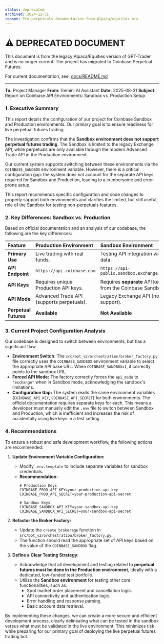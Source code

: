 ```yaml
---
status: deprecated
archived: 2024-12-31
reason: Pre-perpetuals documentation from Alpaca/equities era
---
```


# ⚠️ DEPRECATED DOCUMENT

This document is from the legacy Alpaca/Equities version of GPT-Trader and is no longer current.
The project has migrated to Coinbase Perpetual Futures.

For current documentation, see: [docs/README.md](/docs/README.md)

---


**To:** Project Manager
**From:** Gemini AI Assistant
**Date:** 2025-08-31
**Subject:** Report on Coinbase API Environments: Sandbox vs. Production Setup

### 1. Executive Summary

This report details the configuration of our project for Coinbase Sandbox and Production environments. Our primary goal is to ensure readiness for live perpetual futures trading.

The investigation confirms that the **Sandbox environment does not support perpetual futures trading**. The Sandbox is limited to the legacy Exchange API, while perpetuals are only available through the modern Advanced Trade API in the Production environment.

Our current system supports switching between these environments via the `COINBASE_SANDBOX` environment variable. However, there is a critical configuration gap: the system does not account for the separate API keys required for Sandbox and Production, leading to a cumbersome and error-prone setup.

This report recommends specific configuration and code changes to properly support both environments and clarifies the limited, but still useful, role of the Sandbox for testing non-perpetuals features.

### 2. Key Differences: Sandbox vs. Production

Based on official documentation and an analysis of our codebase, the following are the key differences:

| Feature | Production Environment | Sandbox Environment |
| :--- | :--- | :--- |
| **Primary Use** | Live trading with real funds. | Testing API integration with mocked data. |
| **API Endpoint** | `https://api.coinbase.com` | `https://api-public.sandbox.exchange.coinbase.com` |
| **API Keys** | Requires unique Production API keys. | Requires **separate** API keys generated from the Coinbase Sandbox. |
| **API Mode** | Advanced Trade API (supports perpetuals). | Legacy Exchange API (no perpetuals support). |
| **Perpetual Futures**| **Available** | **Not Available** |

### 3. Current Project Configuration Analysis

Our codebase is designed to switch between environments, but has a significant flaw.

- **Environment Switch:** The `src/bot_v2/orchestration/broker_factory.py` file correctly uses the `COINBASE_SANDBOX` environment variable to select the appropriate API base URL. When `COINBASE_SANDBOX=1`, it correctly points to the sandbox URL.
- **Forced API Mode:** The factory correctly forces the `api_mode` to `"exchange"` when in Sandbox mode, acknowledging the sandbox's limitations.
- **Configuration Gap:** The system reads the same environment variables (`COINBASE_API_KEY`, `COINBASE_API_SECRET`) for both environments. The official documentation requires separate keys for each. This means a developer must manually edit the `.env` file to switch between Sandbox and Production, which is inefficient and increases the risk of accidentally using live keys in a test setting.

### 4. Recommendations

To ensure a robust and safe development workflow, the following actions are recommended:

1.  **Update Environment Variable Configuration:**
    *   Modify `.env.template` to include separate variables for sandbox credentials.
    *   **Recommendation:**
        ```
        # Production Keys
        COINBASE_PROD_API_KEY=your-production-api-key
        COINBASE_PROD_API_SECRET=your-production-api-secret

        # Sandbox Keys
        COINBASE_SANDBOX_API_KEY=your-sandbox-api-key
        COINBASE_SANDBOX_API_SECRET=your-sandbox-api-secret
        ```

2.  **Refactor the Broker Factory:**
    *   Update the `create_brokerage` function in `src/bot_v2/orchestration/broker_factory.py`.
    *   The function should read the appropriate set of API keys based on the value of the `COINBASE_SANDBOX` flag.

3.  **Define a Clear Testing Strategy:**
    *   Acknowledge that all development and testing related to **perpetual futures must be done in the Production environment**, ideally with a dedicated, low-funded test portfolio.
    *   Utilize the **Sandbox environment** for testing other core functionalities, such as:
        *   Spot market order placement and cancellation logic.
        *   API connectivity and authentication logic.
        *   Error handling and response parsing.
        *   Basic account data retrieval.

By implementing these changes, we can create a more secure and efficient development process, clearly delineating what can be tested in the sandbox versus what must be validated in the live environment. This minimizes risk while preparing for our primary goal of deploying the live perpetual futures trading bot.
